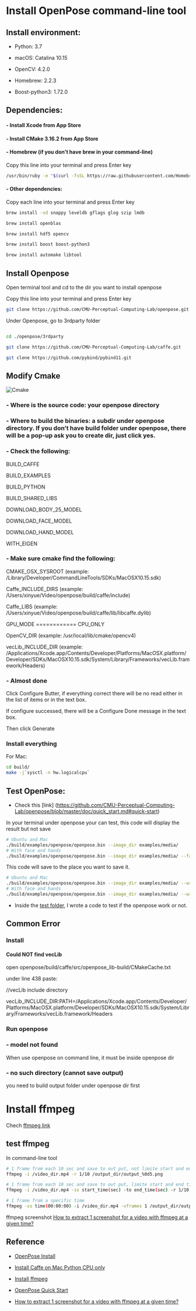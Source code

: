 # Install OpenPose command-line tool

## Install environment:

 - Python: 3.7

 - macOS: Catalina 10.15

 - OpenCV: 4.2.0

 - Homebrew: 2.2.3

 - Boost-python3: 1.72.0

## Dependencies:

#### - Install Xcode from App Store

#### - Install CMake 3.16.2 from App Store

#### - Homebrew (if you don't have brew in your command-line)

Copy this line into your terminal and press Enter key

```bash
/usr/bin/ruby -e "$(curl -fsSL https://raw.githubusercontent.com/Homebrew/install/master/install)"
```

####  - Other dependencies:

Copy each line into your terminal and press Enter key

```bash
brew install -vd snappy leveldb gflags glog szip lmdb

brew install openblas

brew install hdf5 opencv

brew install boost boost-python3

brew install automake libtool
```

## Install Openpose

Open terminal tool and cd to the dir you want to install openpose

Copy this line into your terminal and press Enter key

```bash
git clone https://github.com/CMU-Perceptual-Computing-Lab/openpose.git
```

Under Openpose, go to 3rdparty folder

```bash

cd ./openpose/3rdparty

git clone https://github.com/CMU-Perceptual-Computing-Lab/caffe.git

git clone https://github.com/pybind/pybind11.git

```

## Modify Cmake

![Cmake](/doc/Cmake.jpg)

### - Where is the source code: your openpose directory

### - Where to build the binaries: a subdir under openpose directory. If you don’t have build folder under openpose, there will be a pop-up ask you to create dir, just click yes.

### - Check the following:
 
 BUILD_CAFFE
 
 BUILD_EXAMPLES
 
 BUILD_PYTHON
 
 BUILD_SHARED_LIBS
 
 DOWNLOAD_BODY_25_MODEL
 
 DOWNLOAD_FACE_MODEL
 
 DOWNLOAD_HAND_MODEL
 
 WITH_EIGEN

### - Make sure cmake find the following:
 
 CMAKE_OSX_SYSROOT (example: /Library/Developer/CommandLineTools/SDKs/MacOSX10.15.sdk)
 
 Caffe_INCLUDE_DIRS (example: /Users/xinyue/Video/openpose/build/caffe/include)
 
 Caffe_LIBS (example: /Users/xinyue/Video/openpose/build/caffe/lib/libcaffe.dylib)
 
 GPU_MODE ============ CPU_ONLY
 
 OpenCV_DIR (example: /usr/local/lib/cmake/opencv4)
 
 vecLib_INCLUDE_DIR (example: /Applications/Xcode.app/Contents/Developer/Platforms/MacOSX.platform/Developer/SDKs/MacOSX10.15.sdk/System/Library/Frameworks/vecLib.framework/Headers)


### - Almost done

Click Configure Butter, if everything correct there will be no read either in the list of items or in the text box.

If configure successed, there will be a Configure Done message in the text box.

Then click Generate

### Install everything

For Mac:

```bash
cd build/
make -j`sysctl -n hw.logicalcpu`
```

## Test OpenPose:

- Check this [link] (https://github.com/CMU-Perceptual-Computing-Lab/openpose/blob/master/doc/quick_start.md#quick-start)

In your terminal under openpose your can test, this code will display the result but not save

```bash
# Ubuntu and Mac
./build/examples/openpose/openpose.bin --image_dir examples/media/
# With face and hands
./build/examples/openpose/openpose.bin --image_dir examples/media/ --face --hand
```

This code will save to the place you want to save it.

```bash
# Ubuntu and Mac
./build/examples/openpose/openpose.bin --image_dir examples/media/ --write_images output/
# With face and hands
./build/examples/openpose/openpose.bin --image_dir examples/media/ --write_images output/ --face --hand'
```

- Inside the [test folder](https://github.com/XinyueZhang831/cnbc_video/tree/master/test), I wrote a code to test if the openpose work or not.


## Common Error

### Install

#### Could NOT find vecLib

open openpose/build/caffe/src/openpose_lib-build/CMakeCache.txt

under line 438 paste:

//vecLib include directory

vecLib_INCLUDE_DIR:PATH=/Applications/Xcode.app/Contents/Developer/Platforms/MacOSX.platform/Developer/SDKs/MacOSX10.15.sdk/System/Library/Frameworks/vecLib.framework/Headers

### Run openpose

### - model not found

When use openpose on command line, it must be inside openpose dir

### - no such directory (cannot save output)

you need to build output folder under openpose dir first


# Install ffmpeg

Chech [ffmpeg link](http://macappstore.org/ffmpeg/)

## test ffmpeg

In command-line tool

```bash
# 1 frame from each 10 sec and save to out put, not limite start and end time
ffmpeg -i /video_dir.mp4 -r 1/10 /output_dir/output_%0d5.png

# 1 frame from each 10 sec and save to out put, limite start and end time
ffmpeg -i /video_dir.mp4 -ss start_time(sec) -to end_time(sec) -r 1/10 /output_dir/output_%0d5.png

# 1 frame from a specific time
ffmpeg -ss time(00:00:00) -i /video_dir.mp4 -vframes 1 /output_dir/output_%0d5.png
```
ffmpeg screenshot [How to extract 1 screenshot for a video with ffmpeg at a given time?](https://stackoverflow.com/questions/27568254/how-to-extract-1-screenshot-for-a-video-with-ffmpeg-at-a-given-time)

## Reference

 - [OpenPose Install](https://github.com/CMU-Perceptual-Computing-Lab/openpose/blob/master/doc/installation.md#installation)
 
 - [Install Caffe on Mac Python CPU only](https://www.dazhuanlan.com/2019/08/15/5d5514f5efcdc/)
 
 - [Install ffmpeg](http://macappstore.org/ffmpeg/)
 
 - [OpenPose Quick Start](https://github.com/CMU-Perceptual-Computing-Lab/openpose/blob/master/doc/quick_start.md#quick-start)

 - [How to extract 1 screenshot for a video with ffmpeg at a given time?](https://stackoverflow.com/questions/27568254/how-to-extract-1-screenshot-for-a-video-with-ffmpeg-at-a-given-time)
